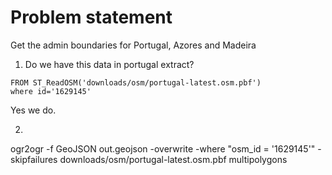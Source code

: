 # Problem statement
Get the admin boundaries for Portugal, Azores and Madeira


1. Do we have this data in portugal extract?
```SELECT *
FROM ST_ReadOSM('downloads/osm/portugal-latest.osm.pbf') 
where id='1629145'
```

Yes we do.

2. 
ogr2ogr -f GeoJSON out.geojson -overwrite -where "osm_id = '1629145'" -skipfailures downloads/osm/portugal-latest.osm.pbf multipolygons